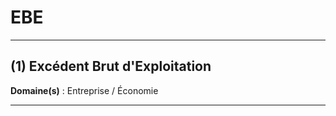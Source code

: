 # EBE

--------------------

## (1) Excédent Brut d'Exploitation

**Domaine(s)** : Entreprise / Économie

--------------------